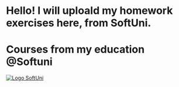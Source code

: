
# Hello! I will uploald my homework exercises here, from SoftUni.

# Courses from my education @Softuni<br>
[![Logo SoftUni](https://user-images.githubusercontent.com/113022603/188855109-f3fd8228-d74a-4b20-8a22-c5758a5177f7.png)](https://softuni.bg/trainings/courses)



